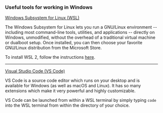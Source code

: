 ### Useful tools for working in Windows

[Windows Subsystem for Linux (WSL)](https://docs.microsoft.com/en-us/windows/wsl/about)

The Windows Subsystem for Linux lets you run a GNU/Linux environment -- including most command-line tools, utilities, and applications -- directly on Windows, unmodified, without the overhead of a traditional virtual machine or dualboot setup. Once installed, you can then choose your favorite GNU/Linux distribution from the Microsoft Store.

To install WSL 2, follow the instructions [here](https://docs.microsoft.com/en-us/windows/wsl/install-win10).

---

[Visual Studio Code (VS Code)](https://code.visualstudio.com/)

VS Code is a source code editor which runs on your desktop and is available for Windows (as well as macOS and Linux). It has so many extensions which make it very powerful and highly customizable.

VS Code can be launched from within a WSL terminal by simply typing `code` into the WSL terminal from within the directory of your choice.
